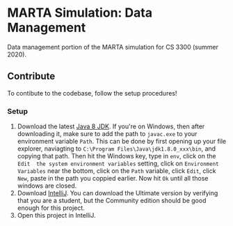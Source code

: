 # MARTA Simulation: Data Management
Data management portion of the MARTA simulation for CS 3300 (summer 2020).

## Contribute
To contibute to the codebase, follow the setup procedures!

### Setup
1. Download the latest [Java 8 JDK](https://www.oracle.com/java/technologies/javase/javase-jdk8-downloads.html). If you're on Windows, then after downloading it, make sure to add the path to `javac.exe` to your environment variable `Path`. This can be done by first opening up your file explorer, naviagting to `C:\Program Files\Java\jdk1.8.0_xxx\bin`, and copying that path. Then hit the Windows key, type in `env`, click on the `Edit  the system environment variables` setting, click on `Environment Variables` near the bottom, click on the `Path` variable, click `Edit`, click `New`, paste in the path you coppied earlier. Now hit `Ok` until all those windows are closed.
2. Download [IntelliJ](https://www.jetbrains.com/idea/download/). You can download the Ultimate version by verifying that you are a student, but the Community edition should be good enough for this project.
3. Open this project in IntelliJ. 
